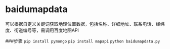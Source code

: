 # baidumapdata
可以根据自定义关键词获取地理位置数据，包括名称、详细地址、联系电话、经纬度、街道编号等，需调用百度地图API

###步骤
`pip install pymongo`
`pip install mapapi`
`python baidumapdata.py`
